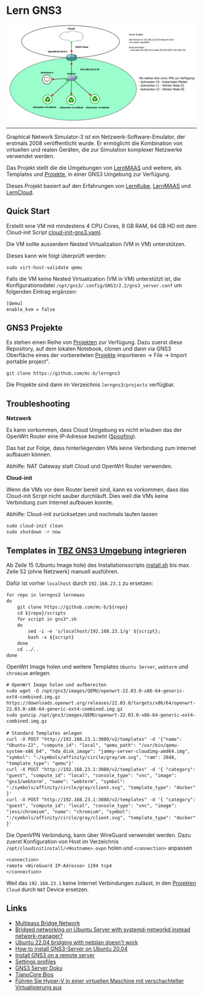 Lern GNS3 
=========

![](images/gns3.png)

- - - 

Graphical Network Simulator-3 ist ein Netzwerk-Software-Emulator, der erstmals 2008 veröffentlicht wurde. Er ermöglicht die Kombination von virtuellen und realen Geräten, die zur Simulation komplexer Netzwerke verwendet werden.

Das Projekt stellt die die Umgebungen von [LernMAAS](https://github.com/mc-b/lernmaas) und weitere, als Templates und [Projekte](projects/), in einer GNS3 Umgebung zur Verfügung.

Dieses Projekt basiert auf den Erfahrungen von [LernKube](https://github.com/mc-b/lernkube), [LernMAAS](https://github.com/mc-b/lernmaas) und [LernCloud](https://github.com/mc-b/lerncloud).

Quick Start
-----------

Erstellt eine VM mit mindestens 4 CPU Cores, 8 GB RAM, 64 GB HD mit dem Cloud-init Script [cloud-init-gns3.yaml](cloud-init-gns3.yaml).

Die VM sollte ausserdem Nested Virtualization (VM in VM) unterstützen.

Dieses kann wie folgt überprüft werden:

    sudo virt-host-validate qemu

Falls die VM keine Nested Virtualization (VM in VM) unterstützt ist, die Konfigurationsdatei `/opt/gns3/.config/GNS3/2.2/gns3_server.conf` um folgenden Eintrag ergänzen:

    [Qemu]
    enable_kvm = false

GNS3 Projekte
-------------

Es stehen einen Reihe von [Projekten](projects/) zur Verfügung. Dazu zuerst diese Repository, auf dem lokalen Notebook, clonen und dann via GNS3 Oberfläche eines der vorbereiteten [Projekte](projects/) importieren -> File -> Import portable project". 

    git clone https://github.com/mc-b/lerngns3
    
Die Projekte sind dann im Verzeichnis `lerngns3/projects` verfügbar.    

Troubleshooting
---------------

**Netzwerk**

Es kann vorkommen, dass Cloud Umgebung es nicht erlauben das der OpenWrt Router eine IP-Adresse bezieht ([Spoofing](https://de.wikipedia.org/wiki/Spoofing)).

Das hat zur Folge, dass hinterliegenden VMs keine Verbindung zum Internet aufbauen können.

Abhilfe: NAT Gateway statt Cloud und OpenWrt Router verwenden.

**Cloud-init**

Wenn die VMs vor dem Router bereit sind, kann es vorkommen, dass das Cloud-init Script nicht sauber durchläuft. Dies weil die VMs keine Verbindung zum Internet aufbauen konnte.

Abhilfe: Cloud-init zurücksetzen und nochmals laufen lassen

    sudo cloud-init clean
    sudo shutdown -r now

Templates in [TBZ GNS3 Umgebung](https://gitlab.com/ch-tbz-it/Stud/allgemein/tbzcloud-gns3) integrieren
-------------------------------------------------

Ab Zeile 15 (Ubuntu Image hole) des Installationsscripts [install.sh](scripts/install.sh) bis max. Zeile 52 (ohne Netzwerk) manuell ausführen.

Dafür ist vorher `localhost` durch `192.168.23.1` zu ersetzen:

    for repo in lerngns3 lernmaas
    do
        git clone https://github.com/mc-b/${repo}
        cd ${repo}/scripts
        for script in gns3*.sh
        do
            sed -i -e 's/localhost/192.168.23.1/g' ${script};
            bash -x ${script}
        done
        cd ../..
    done   
         
OpenWrt Image holen und weitere Templates `Ubuntu Server`, `webterm` und `chromium` anlegen.

    # OpenWrt Image holen und aufbereiten
    sudo wget -O /opt/gns3/images/QEMU/openwrt-22.03.0-x86-64-generic-ext4-combined.img.gz https://downloads.openwrt.org/releases/22.03.0/targets/x86/64/openwrt-22.03.0-x86-64-generic-ext4-combined.img.gz
    sudo gunzip /opt/gns3/images/QEMU/openwrt-22.03.0-x86-64-generic-ext4-combined.img.gz
    
    # Standard Templates anlegen
    curl -X POST "http://192.168.23.1:3080/v2/templates" -d '{"name": "Ubuntu-22", "compute_id": "local", "qemu_path": "/usr/bin/qemu-system-x86_64", "hda_disk_image": "jammy-server-cloudimg-amd64.img", "symbol": ":/symbols/affinity/circle/gray/vm.svg", "ram": 2048, "template_type": "qemu"}' 
    curl -X POST "http://192.168.23.1:3080/v2/templates" -d '{ "category": "guest", "compute_id": "local", "console_type": "vnc", "image": "gns3/webterm", "name": "webterm", "symbol": ":/symbols/affinity/circle/gray/client.svg", "template_type": "docker" }'
    curl -X POST "http://192.168.23.1:3080/v2/templates" -d '{ "category": "guest", "compute_id": "local", "console_type": "vnc", "image": "jess/chromium", "name": "chromium", "symbol": ":/symbols/affinity/circle/gray/client.svg", "template_type": "docker" }'
    
Die OpenVPN Verbindung, kann über WireGuard verwendet werden. Dazu zuerst Konfiguration von Host im Verzeichnis `/opt/cloudinitinstall/<Hostname>.ovpn` holen und `<connection>` anpassen

    <connection>
    remote <WireGuard IP-Adresse> 1194 tcp4
    </connection>    

Weil das `192.168.23.1` keine Internet Verbindungen zulässt, in den [Projekten](projects/) `Cloud` durch `NAT` Device ersetzen.

Links
-----

* [Multipass Bridge Network](https://multipass.run/docs/create-an-instance#heading--bridging)
* [Bridged networking on Ubuntu Server with systemd-networkd instead network-manager?](https://discourse.ubuntu.com/t/bridged-networking-on-ubuntu-server-with-systemd-networkd-instead-network-manager/30235)
* [Ubuntu 22.04 bridging with netplan doesn't work](https://askubuntu.com/questions/1416713/ubuntu-22-04-bridging-with-netplan-doesnt-work)
* [How to install GNS3-Server on Ubuntu 20.04](https://securitynetworkinglinux.wordpress.com/2021/01/13/how-to-install-gns3-server-on-ubuntu-20-04/)
* [Install GNS3 on a remote server](https://docs.gns3.com/docs/getting-started/installation/remote-server/)
* [Settings profiles](https://docs.gns3.com/docs/using-gns3/advanced/settings-profiles/)
* [GNS3 Server Doku](https://gns3-server.readthedocs.io/en/stable/index.html)
* [TianoCore Bios](https://www.tianocore.org/)
* [Führen Sie Hyper-V in einer virtuellen Maschine mit verschachtelter Virtualisierung aus](https://learn.microsoft.com/en-us/virtualization/hyper-v-on-windows/user-guide/nested-virtualization)